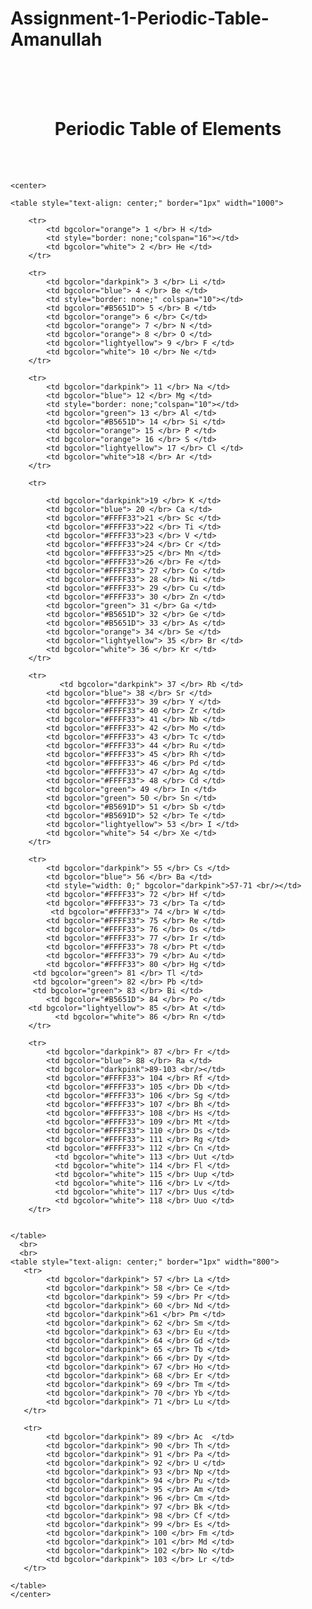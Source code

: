 # Assignment-1-Periodic-Table-Amanullah
<!DOCTYPE html>
<html lang="en">
<head>
<td><title> Periodic Table of Elements </title></td>
</head>
<body>
   <center>
     <br>
     <br>
     <br>
        <h1> Periodic Table of Elements</h1>
        <br>
        <br>
    </center>

    <center>
        
    <table style="text-align: center;" border="1px" width="1000">
        
        <tr>
            <td bgcolor="orange"> 1 </br> H </td>
            <td style="border: none;"colspan="16"></td>
            <td bgcolor="white"> 2 </br> He </td>
        </tr>

        <tr>
            <td bgcolor="darkpink"> 3 </br> Li </td>
            <td bgcolor="blue"> 4 </br> Be </td>
            <td style="border: none;" colspan="10"></td>
            <td bgcolor="#B5651D"> 5 </br> B </td>
            <td bgcolor="orange"> 6 </br> C</td>
            <td bgcolor="orange"> 7 </br> N </td>
            <td bgcolor="orange"> 8 </br> O </td>
            <td bgcolor="lightyellow"> 9 </br> F </td>
            <td bgcolor="white"> 10 </br> Ne </td>
        </tr>

        <tr>
            <td bgcolor="darkpink"> 11 </br> Na </td>
            <td bgcolor="blue"> 12 </br> Mg </td>
            <td style="border: none;"colspan="10"></td>
            <td bgcolor="green"> 13 </br> Al </td>
            <td bgcolor="#B5651D"> 14 </br> Si </td>
            <td bgcolor="orange"> 15 </br> P </td>
            <td bgcolor="orange"> 16 </br> S </td>
            <td bgcolor="lightyellow"> 17 </br> Cl </td>
            <td bgcolor="white">18 </br> Ar </td>
        </tr>

        <tr>
            
            <td bgcolor="darkpink">19 </br> K </td>
            <td bgcolor="blue"> 20 </br> Ca </td>
            <td bgcolor="#FFFF33">21 </br> Sc </td>
            <td bgcolor="#FFFF33">22 </br> Ti </td>
            <td bgcolor="#FFFF33">23 </br> V </td>
            <td bgcolor="#FFFF33">24 </br> Cr </td>
            <td bgcolor="#FFFF33">25 </br> Mn </td>
            <td bgcolor="#FFFF33">26 </br> Fe </td>
            <td bgcolor="#FFFF33"> 27 </br> Co </td>
            <td bgcolor="#FFFF33"> 28 </br> Ni </td>
            <td bgcolor="#FFFF33"> 29 </br> Cu </td>
            <td bgcolor="#FFFF33"> 30 </br> Zn </td>
            <td bgcolor="green"> 31 </br> Ga </td>
            <td bgcolor="#B5651D"> 32 </br> Ge </td>
            <td bgcolor="#B5651D"> 33 </br> As </td>
            <td bgcolor="orange"> 34 </br> Se </td>
            <td bgcolor="lightyellow"> 35 </br> Br </td>
            <td bgcolor="white"> 36 </br> Kr </td>
        </tr>

        <tr>
               <td bgcolor="darkpink"> 37 </br> Rb </td>
            <td bgcolor="blue"> 38 </br> Sr </td>
            <td bgcolor="#FFFF33"> 39 </br> Y </td>
            <td bgcolor="#FFFF33"> 40 </br> Zr </td>
            <td bgcolor="#FFFF33"> 41 </br> Nb </td>
            <td bgcolor="#FFFF33"> 42 </br> Mo </td>
            <td bgcolor="#FFFF33"> 43 </br> Tc </td>
            <td bgcolor="#FFFF33"> 44 </br> Ru </td>
            <td bgcolor="#FFFF33"> 45 </br> Rh </td>
            <td bgcolor="#FFFF33"> 46 </br> Pd </td>
            <td bgcolor="#FFFF33"> 47 </br> Ag </td>
            <td bgcolor="#FFFF33"> 48 </br> Cd </td>
            <td bgcolor="green"> 49 </br> In </td>
            <td bgcolor="green"> 50 </br> Sn </td>
            <td bgcolor="#B5691D"> 51 </br> Sb </td>
            <td bgcolor="#B5691D"> 52 </br> Te </td>
            <td bgcolor="lightyellow"> 53 </br> I </td>
            <td bgcolor="white"> 54 </br> Xe </td>
        </tr>
        
        <tr>
            <td bgcolor="darkpink"> 55 </br> Cs </td>
            <td bgcolor="blue"> 56 </br> Ba </td>
            <td style="width: 0;" bgcolor="darkpink">57-71 <br/></td>
            <td bgcolor="#FFFF33"> 72 </br> Hf </td>
            <td bgcolor="#FFFF33"> 73 </br> Ta </td>
             <td bgcolor="#FFFF33"> 74 </br> W </td>
            <td bgcolor="#FFFF33"> 75 </br> Re </td>
            <td bgcolor="#FFFF33"> 76 </br> Os </td>
            <td bgcolor="#FFFF33"> 77 </br> Ir </td>
            <td bgcolor="#FFFF33"> 78 </br> Pt </td>
            <td bgcolor="#FFFF33"> 79 </br> Au </td>
            <td bgcolor="#FFFF33"> 80 </br> Hg </td>
         <td bgcolor="green"> 81 </br> Tl </td>
         <td bgcolor="green"> 82 </br> Pb </td>
         <td bgcolor="green"> 83 </br> Bi </td>
            <td bgcolor="#B5651D"> 84 </br> Po </td>
        <td bgcolor="lightyellow"> 85 </br> At </td>
              <td bgcolor="white"> 86 </br> Rn </td>
        </tr>

        <tr>
            <td bgcolor="darkpink"> 87 </br> Fr </td>
            <td bgcolor="blue"> 88 </br> Ra </td>
            <td bgcolor="darkpink">89-103 <br/></td>
            <td bgcolor="#FFFF33"> 104 </br> Rf </td>
            <td bgcolor="#FFFF33"> 105 </br> Db </td>
            <td bgcolor="#FFFF33"> 106 </br> Sg </td>
            <td bgcolor="#FFFF33"> 107 </br> Bh </td>
            <td bgcolor="#FFFF33"> 108 </br> Hs </td>
            <td bgcolor="#FFFF33"> 109 </br> Mt </td>
            <td bgcolor="#FFFF33"> 110 </br> Ds </td>
            <td bgcolor="#FFFF33"> 111 </br> Rg </td>
            <td bgcolor="#FFFF33"> 112 </br> Cn </td>
              <td bgcolor="white"> 113 </br> Uut </td>
              <td bgcolor="white"> 114 </br> Fl </td>
              <td bgcolor="white"> 115 </br> Uup </td>
              <td bgcolor="white"> 116 </br> Lv </td>
              <td bgcolor="white"> 117 </br> Uus </td>
              <td bgcolor="white"> 118 </br> Uuo </td>
        </tr>
      

    </table>
      <br>
      <br>                                                             
    <table style="text-align: center;" border="1px" width="800"> 
       <tr>
            <td bgcolor="darkpink"> 57 </br> La </td>
            <td bgcolor="darkpink"> 58 </br> Ce </td>
            <td bgcolor="darkpink"> 59 </br> Pr </td>
            <td bgcolor="darkpink"> 60 </br> Nd </td>
            <td bgcolor="darkpink">61 </br> Pm </td>
            <td bgcolor="darkpink"> 62 </br> Sm </td>
            <td bgcolor="darkpink"> 63 </br> Eu </td>
            <td bgcolor="darkpink"> 64 </br> Gd </td>
            <td bgcolor="darkpink"> 65 </br> Tb </td>
            <td bgcolor="darkpink"> 66 </br> Dy </td>
            <td bgcolor="darkpink"> 67 </br> Ho </td>
            <td bgcolor="darkpink"> 68 </br> Er </td>
            <td bgcolor="darkpink"> 69 </br> Tm </td>
            <td bgcolor="darkpink"> 70 </br> Yb </td>
            <td bgcolor="darkpink"> 71 </br> Lu </td>
       </tr>

       <tr>
            <td bgcolor="darkpink"> 89 </br> Ac  </td>
            <td bgcolor="darkpink"> 90 </br> Th </td>
            <td bgcolor="darkpink"> 91 </br> Pa </td>
            <td bgcolor="darkpink"> 92 </br> U </td>
            <td bgcolor="darkpink"> 93 </br> Np </td>
            <td bgcolor="darkpink"> 94 </br> Pu </td>
            <td bgcolor="darkpink"> 95 </br> Am </td>
            <td bgcolor="darkpink"> 96 </br> Cm </td>
            <td bgcolor="darkpink"> 97 </br> Bk </td>
            <td bgcolor="darkpink"> 98 </br> Cf </td>
            <td bgcolor="darkpink"> 99 </br> Es </td>
            <td bgcolor="darkpink"> 100 </br> Fm </td>
            <td bgcolor="darkpink"> 101 </br> Md </td>
            <td bgcolor="darkpink"> 102 </br> No </td>
            <td bgcolor="darkpink"> 103 </br> Lr </td>
       </tr>

    </table>
    </center>
</body>
</html>
